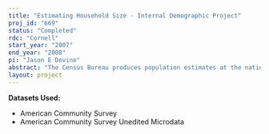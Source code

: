 ```yaml
---
title: "Estimating Household Size - Internal Demographic Project"
proj_id: "669"
status: "Completed"
rdc: "Cornell"
start_year: "2007"
end_year: "2008"
pi: "Jason E Devine"
abstract: "The Census Bureau produces population estimates at the national, state, county, and sub-county levels and housing unit estimates at the state and county levels. The estimates are used to distribute federal funds, by state and local governments, and as controls for Census Bureau and other surveys. As part of an effort to develop county-level housing unit-based population estimates, the Census Bureau is undertaking a series of research projects. These research projects are being coordinated by members of Population Division as part of the Housing Unit-Based Estimates Research Team (HUBERT). This research will provide input into the overall HUBERT research project that will be used by the Census Bureau to make decisions about the methodology that will be used to produce an experimental series of housing unit-based population estimates."
layout: project
---
```


**Datasets Used:**

  - American Community Survey 
  - American Community Survey Unedited Microdata 

